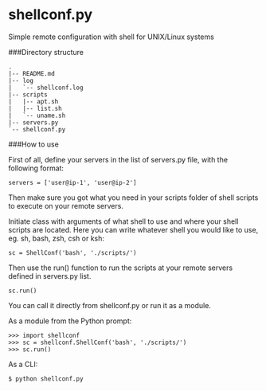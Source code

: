 shellconf.py
============

Simple remote configuration with shell for UNIX/Linux systems

###Directory structure
  
    .
    |-- README.md
    |-- log
    |   `-- shellconf.log
    |-- scripts
    |   |-- apt.sh
    |   |-- list.sh
    |   `-- uname.sh
    |-- servers.py
    `-- shellconf.py
  
###How to use

First of all, define your servers in the list of servers.py file, with the following format:

    servers = ['user@ip-1', 'user@ip-2']
  
Then make sure you got what you need in your scripts folder of shell scripts to execute on your remote servers.

Initiate class with arguments of what shell to use and where your shell scripts are located. Here you can write whatever shell you would like to use, eg. sh, bash, zsh, csh or ksh:

    sc = ShellConf('bash', './scripts/')
  
Then use the run() function to run the scripts at your remote servers defined in servers.py list.

    sc.run()
  
You can call it directly from shellconf.py or run it as a module. 

As a module from the Python prompt:

    >>> import shellconf
    >>> sc = shellconf.ShellConf('bash', './scripts/')
    >>> sc.run()
  
As a CLI:
  
    $ python shellconf.py
